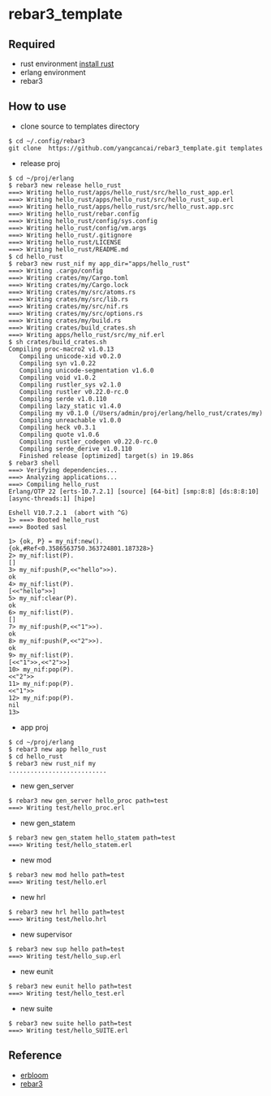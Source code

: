 # rebar3_template

## Required

* rust environment [install rust](https://www.rust-lang.org/tools/install)
* erlang environment
* rebar3 

## How to use

* clone source to templates directory

```shell
$ cd ~/.config/rebar3
git clone  https://github.com/yangcancai/rebar3_template.git templates
```

* release proj

```shell
$ cd ~/proj/erlang
$ rebar3 new release hello_rust
===> Writing hello_rust/apps/hello_rust/src/hello_rust_app.erl
===> Writing hello_rust/apps/hello_rust/src/hello_rust_sup.erl
===> Writing hello_rust/apps/hello_rust/src/hello_rust.app.src
===> Writing hello_rust/rebar.config
===> Writing hello_rust/config/sys.config
===> Writing hello_rust/config/vm.args
===> Writing hello_rust/.gitignore
===> Writing hello_rust/LICENSE
===> Writing hello_rust/README.md
$ cd hello_rust
$ rebar3 new rust_nif my app_dir="apps/hello_rust"
===> Writing .cargo/config
===> Writing crates/my/Cargo.toml
===> Writing crates/my/Cargo.lock
===> Writing crates/my/src/atoms.rs
===> Writing crates/my/src/lib.rs
===> Writing crates/my/src/nif.rs
===> Writing crates/my/src/options.rs
===> Writing crates/my/build.rs
===> Writing crates/build_crates.sh
===> Writing apps/hello_rust/src/my_nif.erl
$ sh crates/build_crates.sh
Compiling proc-macro2 v1.0.13
   Compiling unicode-xid v0.2.0
   Compiling syn v1.0.22
   Compiling unicode-segmentation v1.6.0
   Compiling void v1.0.2
   Compiling rustler_sys v2.1.0
   Compiling rustler v0.22.0-rc.0
   Compiling serde v1.0.110
   Compiling lazy_static v1.4.0
   Compiling my v0.1.0 (/Users/admin/proj/erlang/hello_rust/crates/my)
   Compiling unreachable v1.0.0
   Compiling heck v0.3.1
   Compiling quote v1.0.6
   Compiling rustler_codegen v0.22.0-rc.0
   Compiling serde_derive v1.0.110
   Finished release [optimized] target(s) in 19.86s
$ rebar3 shell
===> Verifying dependencies...
===> Analyzing applications...
===> Compiling hello_rust
Erlang/OTP 22 [erts-10.7.2.1] [source] [64-bit] [smp:8:8] [ds:8:8:10] [async-threads:1] [hipe]

Eshell V10.7.2.1  (abort with ^G)
1> ===> Booted hello_rust
===> Booted sasl
 
1> {ok, P} = my_nif:new().
{ok,#Ref<0.3586563750.363724801.187328>}
2> my_nif:list(P).
[]
3> my_nif:push(P,<<"hello">>).
ok
4> my_nif:list(P).            
[<<"hello">>]
5> my_nif:clear(P).
ok
6> my_nif:list(P). 
[]
7> my_nif:push(P,<<"1">>).    
ok
8> my_nif:push(P,<<"2">>).
ok
9> my_nif:list(P).        
[<<"1">>,<<"2">>]
10> my_nif:pop(P). 
<<"2">>
11> my_nif:pop(P).
<<"1">>
12> my_nif:pop(P).
nil
13> 
```

* app proj

```shell
$ cd ~/proj/erlang
$ rebar3 new app hello_rust
$ cd hello_rust
$ rebar3 new rust_nif my
...........................
```

* new gen_server

```shell
$ rebar3 new gen_server hello_proc path=test
===> Writing test/hello_proc.erl
```

* new gen_statem

```shell
$ rebar3 new gen_statem hello_statem path=test
===> Writing test/hello_statem.erl
```

* new mod

```shell
$ rebar3 new mod hello path=test
===> Writing test/hello.erl
```

* new hrl

```shell
$ rebar3 new hrl hello path=test
===> Writing test/hello.hrl
```

* new supervisor

```shell
$ rebar3 new sup hello path=test
===> Writing test/hello_sup.erl
```

* new eunit

```shell
$ rebar3 new eunit hello path=test
===> Writing test/hello_test.erl
```

* new suite

```shell
$ rebar3 new suite hello path=test
===> Writing test/hello_SUITE.erl
```

## Reference

* [erbloom](https://github.com/Vonmo/erbloom)
* [rebar3](https://rebar3.readme.io/docs/using-templates)